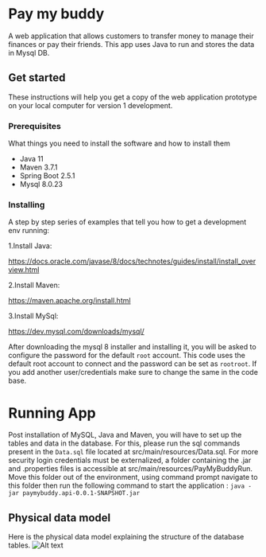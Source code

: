 # Pay my buddy

A web application that allows customers to transfer money to manage their finances or pay their friends. This app uses
Java to run and stores the data in Mysql DB.

## Get started

These instructions will help you get a copy of the web application prototype on your local computer for version 1
development.

### Prerequisites

What things you need to install the software and how to install them 

- Java 11
- Maven 3.7.1
- Spring Boot 2.5.1
- Mysql 8.0.23

### Installing

A step by step series of examples that tell you how to get a development env running:

1.Install Java:

https://docs.oracle.com/javase/8/docs/technotes/guides/install/install_overview.html

2.Install Maven:

https://maven.apache.org/install.html

3.Install MySql:

https://dev.mysql.com/downloads/mysql/

After downloading the mysql 8 installer and installing it, you will be asked to configure the password for the default `root` account.
This code uses the default root account to connect and the password can be set as `rootroot`. If you add another user/credentials make sure to change the same in the code base.

# Running App

Post installation of MySQL, Java and Maven, you will have to set up the tables and data in the database.
For this, please run the sql commands present in the `Data.sql` file located at src/main/resources/Data.sql.
For more security login credentials must be externalized, a folder containing the .jar and .properties files is accessible at src/main/resources/PayMyBuddyRun.
Move this folder out of the environment, using command prompt navigate to this folder then run the following command to start the application :
`java -jar paymybuddy.api-0.0.1-SNAPSHOT.jar`

## Physical data model

Here is the physical data model explaining the structure of the database tables.
![Alt text](https://i.postimg.cc/g03cwP0w/Mod-le-physique-de-donn-es.jpg "Physical data model")


